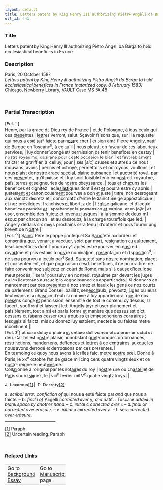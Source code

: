 ```yaml
---  
layout: default  
title: Letters patent by King Henry III authorizing Pietro Angèli da Barga to hold ecclesiastical benefices in France  
utl_id: 441
---
```


### Title

Letters patent by King Henry III authorizing Pietro Angèli da Barga to hold ecclesiastical benefices in France

### Description

<p>Paris, 20 October 1582<br /><em>Letters patent by King Henry III authorizing Pietro Angèli da Barga to hold ecclesiastical benefices in France (notarized copy, 8 February 1583) </em><br />
Chicago, Newberry Library, VAULT Case MS 5A 48</p>
<p> </p>


### Partial Transcription

<p><span style="line-height: 20.8px;">[Fol. 1</span><sup><span style="font-size: 10.8333px; line-height: 17.3333px;">r</span></sup><span style="line-height: 20.8px;">] </span><br />
Henry, par la grace de Dieu roy de France | et de Polongne, à tous ceulx qui ces p<u>rese</u>ntes | l<u>ett</u>res verront, salut. Sçavoir faisons que, sur | la requeste qui nous a esté (a)<sup>a</sup> faicte par n<u>ost</u>re cher | et bien amé Pietre Angelly, natif de Bargue en Toscane<sup>b</sup>, à ce qu’il | nous pleust, en faveur de ses labourieux services, | luy donner \congé et/ permission de tenir benefices en cestuy | n<u>ost</u>re royaulme, desirans pour ceste occasion le bien | et favorablem<u>ent</u> traicter et gratiffier, à icelluy, pour | ses [<em>sic</em>] causes et autres à ce nous mouvans, avons | permis et octroyé, permettons et octroyons, voullons | et nous plaist de n<u>ost</u>re grace sp<u>eci</u>al, plaine puissan<u>ce</u> | et auct<u>orit</u>é royal, par ces p<u>rese</u>ntes, qu’il puisse et | luy soict loisible tenir en n<u>ost</u>red. royaulme, | païs, terres <u>et</u> seigneuries de n<u>ost</u>re obeyssance, | tous <u>et</u> ch<u>ac</u>uns les benefices et dignitez | ecle<u>siasti</u>ques dont il est <u>et</u> pourra estre cy aprés | justem<u>ent</u> <u>et</u> canonicquem<u>ent</u> pourveu à bon <u>et</u> juste | tiltre, non desrogeant aux sainctz decretz et | concordatz d’entre le Sainct Sieige appostolicque | et noz previleiges, franchises <u>et</u> libertez de | l’Egl<u>is</u>e galicane, et d’iceulx benefices prendre <u>et</u> | aprehender la possession <u>et</u> saisine, et en joÿr | et user, ensemble des fruictz <u>et</u> revenuz jusques | à la somme de deux mil escuz par chacun an | et au dessoubz, à la charge touteffois que led. | Angelly dedans six moys prochains sera tenu | d’obtenir et nous fournir ung brevet de N<u>ost</u>re ||<br />
[Fol. 1<sup>v</sup>] S<u>ainc</u>t Pere le pappe par lequel Sa S<u>ainc</u>teté accordera et consentira que, venant à vacquer, soict par mort, resigna<u>ti</u>on ou au<u>ltre</u>ment, lesd. beneffices dont il pourra cy<sup>c</sup> aprés estre pourveu en n<u>ost</u>red. roy<u>aul</u>me et païs estans à n<u>ost</u>re nomina<u>ti</u>on, p<u>rese</u>nta<u>ti</u>on et disp<u>ositi</u>on<sup>d</sup>, il ne sera pourveu à iceulx par<sup>e</sup> Sad. S<u>ainc</u>teté sans n<u>ost</u>re nomina<u>ti</u>on, placet et consentement, et que po<u>u</u>r raison desd. beneffices, il ne pourra tirer ne f<u>air</u>e convenir noz subjectz en court de Rome, mais si à cause d’iceulx se meut procés, il sera<sup>f</sup> poursuivy en n<u>ost</u>red. roy<u>aul</u>me par devant les juges ou les lieutenans ausquelz la cognoissance en appartiendra.| Si donnons en mandement par ces p<u>rese</u>ntes à noz amez et feaulx les gens de noz courtz de parlemens, Grand Conseil, baillifz, sen<u>esch</u>aulx, prevostz, juges ou leurs lieutenans et à ch<u>asc</u>un d’eulx si comme à luy appartiendra, q<u>ue</u> de nos p<u>rese</u>ns congé <u>et</u> permission, ensemble de tout le contenu cy dessus, ilz facent, souffrent et laissent led. Angelly joÿr et user plainement et paisiblement, tout ainsi et par la forme <u>et</u> maniere que dessus est dict, cessans et faisans cesser tous troubles <u>et</u> empeschemens contr<u>air</u>es ; lesq<u>ue</u>lz si faictz, mis ou donnez luy estoient, mectez le ou faictes metre incontinent ||<br />
[Fol. 2<sup>r</sup>] et sans delay à plaine <u>et</u> entiere dellivrance et au premier estat et deu. Car tel est n<u>ost</u>re plaisir, nonobstant q<u>ue</u>lzconques ordonnances, restrinctions, mandemens, deffen<u>ce</u>s et l<u>ett</u>res à ce contr<u>air</u>es, auxquelles nous avons derrogé <u>et</u> derrogeons par ces p<u>rese</u>ntes. |<br />
En tesmoing de quoy nous avons à icelles faict metre n<u>ost</u>re scel. Donné à Paris, le xx<sup>e</sup> octobre l’an de grace mil cinq cens quatre vingtz deux et de n<u>ost</u>re reigne le neuf<u>vies</u>me.|<br />
Coll<u>ati</u>onné à l’original par les not<u>air</u>es du roy | n<u>ost</u>re sire ou Ch<u>astel</u>let de P<u>ar</u>is soubz<u>sig</u>nez, le | viii<sup>e</sup> fevrier mil V<sup>c</sup> quatre vingtz troys.||</p>
<p>J. Lecamus<a href="#_ftn1" name="_ftnref1" title="" id="_ftnref1">[1]</a>.|  P. Decrety<a href="#_ftn2" name="_ftnref2" title="" id="_ftnref2">[2]</a>.</p>
<p>a. <em>scribal error: conflation of</em> qui nous a esté faicte par <em>and</em> que nous a faicte. – b. <em>final</em> i <em>of</em> Angelli <em>corrected over</em> y<em>, and</em> natif<em>… </em>Toscane <em>added in blank space by another hand</em>. – c. <em>initial</em> c <em>corrected over</em> i. – d. <em>final</em> on <em>corrected over erasure.</em> – e. <em>initial</em> p <em>corrected over</em> a. – f. sera <em>corrected over erasure</em>.</p>
<hr align="left" size="1" width="33%" /><div><a href="#_ftnref1" name="_ftn1" title="" id="_ftn1">[1]</a> Paraph.<br /><a href="#_ftnref2" name="_ftn2" title="" id="_ftn2">[2]</a> Uncertain reading. Paraph.
<p> </p>
</div>


### Related Links

<table border="0.5" cellpadding="1" cellspacing="1" style="width: 200px; background-color:#F8F8F8;">
    <tbody style="border-color:#ccc">
        <tr style="border-color:#ccc">
            <td>Go to <a href="https://centerfordigitalhumanities.github.io/Newberry-French-paleography/essay/441" target="_blank">Background Essay</a></td>
            <td>Go to <a href="https://centerfordigitalhumanities.github.io/Newberry-French-paleography/www/record.html?id=441" target="_blank">Manuscript</a> page</td>
        </tr>
    </tbody>
</table>
